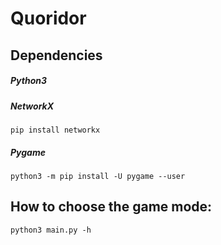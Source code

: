 # Quoridor

## Dependencies 
##### Python3
##### NetworkX
`pip install networkx`
##### Pygame
`python3 -m pip install -U pygame --user`

## How to choose the game mode:
`python3 main.py -h`
